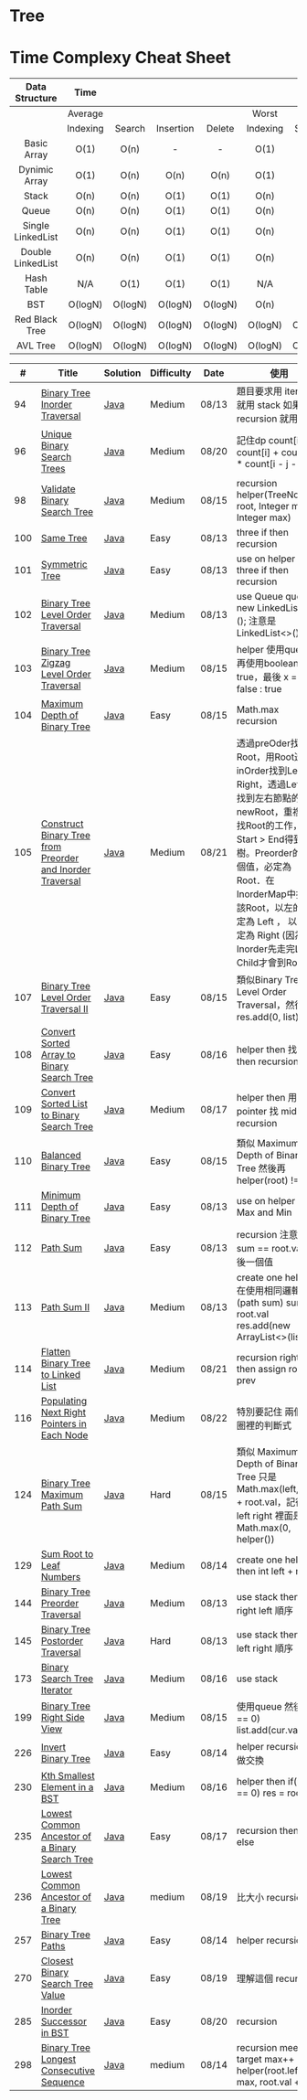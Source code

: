 # Tree
# Time Complexy Cheat Sheet

|Data Structure | Time  |        |           |        |       |        |           |        |           Space  |
|:-------------:|:-----:|:------:|:---------:|:------:|:-----:|:------:|:---------:|:------:|:----------------:|
|               |Average|        |           |        | Worst |        |           |        | Worst            |
|               |Indexing | Search | Insertion | Delete |Indexing | Search | Insertion | Delete |                  |
| Basic Array   | O(1)  | O(n)   |     -      | -  | O(1)  | O(n)   | -      | -          | O(n)             |
| Dynimic Array | O(1)  | O(n)   | O(n)      | O(n)   | O(1)  | O(n)   | O(n)      | O(n)   | O(n)             |
| Stack         | O(n)  | O(n)   | O(1)      | O(1)   | O(n)  | O(n)   | O(1)      | O(1)   | O(n)             |
| Queue         | O(n)  | O(n)   | O(1)      | O(1)   | O(n)  | O(n)   | O(1)      | O(1)   | O(n)             |
|Single LinkedList| O(n)  | O(n)   | O(1)      | O(1)   | O(n)  | O(n)   | O(1)      | O(1)   | O(n)             |
|Double LinkedList| O(n)  | O(n)   | O(1)      | O(1)   | O(n)  | O(n)   | O(1)      | O(1)   | O(n)             |
| Hash Table    | N/A  | O(1)   | O(1)      | O(1)   | N/A  | O(n)   | O(n)      | O(n)   | O(n)             |
| BST           | O(logN)  | O(logN)    | O(logN)  | O(logN) | O(n)  | O(n)   | O(n)      | O(n)   | O(n)    |
| Red Black Tree| O(logN)  | O(logN) | O(logN) | O(logN)  | O(logN)  | O(logN) | O(logN) | O(logN)   | O(n)      |
| AVL Tree      | O(logN)  | O(logN) | O(logN) | O(logN)  | O(logN)  | O(logN) | O(logN) | O(logN)   | O(n)      |


| # | Title | Solution | Difficulty | Date | 使用 |
|---| ----- | -------- | ---------- |------|------|
|94|[Binary Tree Inorder Traversal](https://leetcode.com/problems/binary-tree-inorder-traversal/) | [Java]()|Medium|08/13|題目要求用 iteration 就用 stack 如果是 recursion 就用一般|
|96|[Unique Binary Search Trees](https://leetcode.com/problems/unique-binary-search-trees/) | [Java]()|Medium|08/20|記住dp count[i] = count[i] + count[j] * count[i - j - 1];|
|98|[Validate Binary Search Tree](https://leetcode.com/problems/validate-binary-search-tree/) | [Java]()|Medium|08/15|recursion helper(TreeNode root, Integer min, Integer max)|
|100|[Same Tree](https://leetcode.com/problems/same-tree/) | [Java]()|Easy|08/13|three if then recursion|
|101|[Symmetric Tree](https://leetcode.com/problems/symmetric-tree/) | [Java]()|Easy|08/13|use on helper then three if then recursion|
|102|[Binary Tree Level Order Traversal](https://leetcode.com/problems/binary-tree-level-order-traversal/) | [Java]()|Medium|08/13|use Queue<TreeNode> queue = new LinkedList<>(); 注意是 LinkedList<>()|
|103|[Binary Tree Zigzag Level Order Traversal](https://leetcode.com/problems/binary-tree-zigzag-level-order-traversal/) | [Java]()|Medium|08/15|helper 使用queue，再使用boolean x = true，最後 x = x ? false : true|
|104|[Maximum Depth of Binary Tree](https://leetcode.com/problems/maximum-depth-of-binary-tree/) | [Java]()|Easy|08/15|Math.max recursion|
|105|[Construct Binary Tree from Preorder and Inorder Traversal](https://leetcode.com/problems/construct-binary-tree-from-preorder-and-inorder-traversal/) | [Java]()|Medium|08/21|透過preOder找Root，用Root透過inOrder找到Left和Right，透過Left長度找到左右節點的newRoot，重複不斷找Root的工作，直到Start > End得到新樹。Preorder的第一個值，必定為 Root．在InorderMap中找到該Root，以左的值必定為 Left ， 以右必定為 Right (因為Inorder先走完Left Child才會到Root)|
|107|[Binary Tree Level Order Traversal II](https://leetcode.com/problems/binary-tree-level-order-traversal-ii/) | [Java]()|Easy|08/15|類似Binary Tree Level Order Traversal，然後res.add(0, list)|
|108|[Convert Sorted Array to Binary Search Tree](https://leetcode.com/problems/convert-sorted-array-to-binary-search-tree/) | [Java]()|Easy|08/16|helper then 找mid then recursion|
|109|[Convert Sorted List to Binary Search Tree](https://leetcode.com/problems/convert-sorted-list-to-binary-search-tree/) | [Java]()|Medium|08/17|helper then 用 two pointer 找 mid then recursion|
|110|[Balanced Binary Tree](https://leetcode.com/problems/balanced-binary-tree/) | [Java]()|Easy|08/15|類似 Maximum Depth of Binary Tree 然後再 helper(root) != -1|
|111|[Minimum Depth of Binary Tree](https://leetcode.com/problems/minimum-depth-of-binary-tree/) | [Java]()|Easy|08/13|use on helper then Max and Min|
|112|[Path Sum](https://leetcode.com/problems/path-sum/) | [Java]()|Easy|08/13|recursion 注意使用 sum == root.val 最後一個值|
|113|[Path Sum II](https://leetcode.com/problems/path-sum-ii/) | [Java]()|Medium|08/13|create one helper 在使用相同邏輯(path sum) sum == root.val res.add(new ArrayList<>(list));|
|114|[Flatten Binary Tree to Linked List](https://leetcode.com/problems/flatten-binary-tree-to-linked-list/) | [Java]()|Medium|08/21|recursion right left then assign root = prev|
|116|[Populating Next Right Pointers in Each Node](https://leetcode.com/problems/populating-next-right-pointers-in-each-node/) | [Java]()|Medium|08/22|特別要記住  兩個if 迴圈裡的判斷式|
|124|[Binary Tree Maximum Path Sum](https://leetcode.com/problems/binary-tree-maximum-path-sum/) | [Java]()|Hard|08/15|類似 Maximum Depth of Binary Tree 只是 Math.max(left,right) + root.val，記得 int left right 裡面是 Math.max(0, helper())|
|129|[Sum Root to Leaf Numbers](https://leetcode.com/problems/sum-root-to-leaf-numbers/) | [Java]()|Medium|08/14|create one helper then int left + right|
|144|[Binary Tree Preorder Traversal](https://leetcode.com/problems/binary-tree-preorder-traversal/) | [Java]()|Medium|08/13|use stack then 注意 right left 順序|
|145|[Binary Tree Postorder Traversal](https://leetcode.com/problems/binary-tree-postorder-traversal/) | [Java]()|Hard|08/13|use stack then 注意 left right 順序|
|173|[Binary Search Tree Iterator](https://leetcode.com/problems/binary-tree-postorder-traversal/) | [Java]()|Medium|08/16|use stack|
|199|[Binary Tree Right Side View](https://leetcode.com/problems/binary-tree-right-side-view/) | [Java]()|Medium|08/15|使用queue 然後 if(i == 0) list.add(cur.val);|
|226|[Invert Binary Tree](https://leetcode.com/problems/invert-binary-tree/) | [Java]()|Easy|08/14|helper recursion 再做交換|
|230|[Kth Smallest Element in a BST](https://leetcode.com/problems/kth-smallest-element-in-a-bst/) | [Java]()|Medium|08/16|helper then if(count == 0) res = root.val;|
|235|[Lowest Common Ancestor of a Binary Search Tree](https://leetcode.com/problems/lowest-common-ancestor-of-a-binary-search-tree/) | [Java]()|Easy|08/17|recursion then if else|
|236|[Lowest Common Ancestor of a Binary Tree](https://leetcode.com/problems/lowest-common-ancestor-of-a-binary-tree/) | [Java]()|medium|08/19|比大小 recursion|
|257|[Binary Tree Paths](https://leetcode.com/problems/binary-tree-paths/) | [Java]()|Easy|08/14|helper recursion|
|270|[Closest Binary Search Tree Value](https://leetcode.com/problems/closest-binary-search-tree-value/) | [Java]()|Easy|08/19|理解這個 recursion|
|285|[Inorder Successor in BST](https://leetcode.com/problems/inorder-successor-in-bst/) | [Java]()|Easy|08/20|recursion|
|298|[Binary Tree Longest Consecutive Sequence](https://leetcode.com/problems/binary-tree-longest-consecutive-sequence/) | [Java]()|medium|08/14|recursion meet target max++ helper(root.left, max, root.val + 1);|
